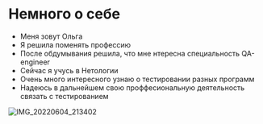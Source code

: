 # Немного о себе

- Меня зовут Ольга
- Я решила поменять профессию
- После обдумывания решила, что мне нтересна специальность QA-engineer
- Сейчас я учусь в Нетологии
- Очень много интересного узнаю о тестировании разных программ
- Надеюсь в дальнейшем свою проффесиональную деятельность связать с тестированием

![IMG_20220604_213402](https://github.com/OLGA29032024/About-My/assets/165399418/cf52279b-33af-4745-8ad7-4b946975130d)

